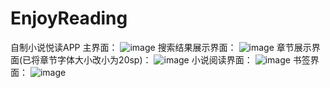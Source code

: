 # EnjoyReading
自制小说悦读APP
主界面：
![image](https://github.com/hellojessehao/EnjoyReading/blob/master/app/src/main/res/mipmap-hdpi/md_show_1.png)
搜索结果展示界面：
![image](https://github.com/hellojessehao/EnjoyReading/blob/master/app/src/main/res/mipmap-hdpi/md_show_2.png)
章节展示界面(已将章节字体大小改小为20sp)：
![image](https://github.com/hellojessehao/EnjoyReading/blob/master/app/src/main/res/mipmap-hdpi/md_show_3.png)
小说阅读界面：
![image](https://github.com/hellojessehao/EnjoyReading/blob/master/app/src/main/res/mipmap-hdpi/md_show_4.png)
书签界面：
![image](https://github.com/hellojessehao/EnjoyReading/blob/master/app/src/main/res/mipmap-hdpi/md_show_5.png)
